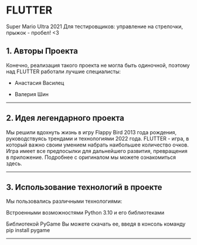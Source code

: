 # FLUTTER
Super Mario Ultra 2021
Для тестировщиков: управление на стрелочки, прыжок - пробел! <3
## 1. Авторы Проекта
Конечно, реализация такого проекта не могла быть одиночной, поэтому над FLUTTER работали лучшие специалисты:

* Анастасия Василец
<!-- Специалист по существам, которые должны убить марио или просто усложнить жизнь игроку; по музыке, которая должна заворожить вас. -->

* Валерия Шин
<!-- Специалист по марио, именно он воплощает все ваши мысли и задумки в игровом пространстве; по интерфейсу и логике уровней, благодаря этому вы можете играть бесконечно, набирая рекордное количество очков. -->

<!-- Нарек Абрамян
Специалист по платформам, именно они мешают вам упрыгать от всех проблем; по облакам, которые помогают вам просто релаксировать. -->
---
## 2. Идея легендарного проекта
Мы решили вдохнуть жизнь в игру Flappy Bird 2013 года рождения, руководствуясь трендами и технологиями 2022 года.
FLUTTER - игра, в который важно своим умением набрать наибольшее количество очков. Игра имеет все предпосылки для дальнейшего развития, превращения в приложение.
Подробнее с оригиналом мы можете ознакомиться здесь.

<!-- 3. Реализация проекта
Было принято решение разбить проект на три части:

Существа
Главная задача - усложнять прохождение. Из этого появляется идея игры, сложность прохождения.

Главный персонаж
Главный герой призван быть проекцией пользователя. Впоследствии эта часть перетекла в структуризацию главного интерфейса, отрисовки элементов дизайна.

Мир и его границы
Границы сдерживают марио в своих возможностях, устанавливают правила игры.

Все трудности были решены до первого релиза. Однако главной трудностью была взаимосвязь между марио и существами, а именно получение урона марио, в силу неочевидного взаимодействия классов. Все же, стоит признать, что проблемы были незначительные.
Подробнее процесс реализации вы можете увидеть по нашим комитам и также в статистике о динамике развития проекта. -->
---
## 3. Использование технологий в проекте
Мы пользовались различными технологиями:

Встроенными возможностями Python 3.10 и его библиотеками

Библиотекой PyGame
Вы можете скачать ее, введя в консоль команду pip install pygame

---
<!-- ## 4. Как оно выглядит изнутри

Главная картинка

Пример 1

Пример 2 -->
